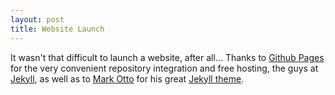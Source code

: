 ```yaml
---
layout: post
title: Website Launch
---
```

  
It wasn't that difficult to launch a website, after all... Thanks to <a href="https://pages.github.com/" target="_blank" rel="noopener">Github Pages</a> for the very convenient repository integration and free hosting, the guys at <a href="https://jekyllrb.com/" target="_blank" rel="noopener">Jekyll</a>, as well as to <a href="https://github.com/mdo" target="_blank" rel="noopener">Mark Otto</a> for his great <a href="https://github.com/poole/hyde" target="_blank" rel="noopener">Jekyll theme</a>.
